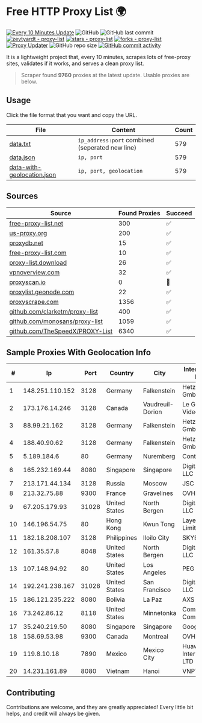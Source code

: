 
# Free HTTP Proxy List 🌍

[![Every 10 Minutes Update](https://github.com/mertguvencli/http-proxy-list/actions/workflows/main.yml/badge.svg?branch=main)](https://github.com/mertguvencli/http-proxy-list/actions/workflows/main.yml)
![GitHub](https://img.shields.io/github/license/mertguvencli/http-proxy-list)
![GitHub last commit](https://img.shields.io/github/last-commit/mertguvencli/http-proxy-list)
[![zevtyardt - proxy-list](https://img.shields.io/static/v1?label=zevtyardt&message=proxy-list&color=blue&logo=github)](https://github.com/zevtyardt/proxy-list "Go to GitHub repo")
[![stars - proxy-list](https://img.shields.io/github/stars/zevtyardt/proxy-list?style=social)](https://github.com/zevtyardt/proxy-list)
[![forks - proxy-list](https://img.shields.io/github/forks/zevtyardt/proxy-list?style=social)](https://github.com/zevtyardt/proxy-list)
[![Proxy Updater](https://github.com/zevtyardt/proxy-list/workflows/Proxy%20Updater/badge.svg)](https://github.com/zevtyardt/proxy-list/actions?query=workflow:"Proxy+Updater")
![GitHub repo size](https://img.shields.io/github/repo-size/zevtyardt/proxy-list)
[![GitHub commit activity](https://img.shields.io/github/commit-activity/m/zevtyardt/proxy-list?logo=commits)](https://github.com/zevtyardt/proxy-list/commits/main)

It is a lightweight project that, every 10 minutes, scrapes lots of free-proxy sites, validates if it works, and serves a clean proxy list.

> Scraper found **9760** proxies at the latest update. Usable proxies are below.

## Usage

Click the file format that you want and copy the URL.

|File|Content|Count|
|----|-------|-----|
|[data.txt](https://raw.githubusercontent.com/mertguvencli/http-proxy-list/main/proxy-list/data.txt)|`ip_address:port` combined (seperated new line)|579|
|[data.json](https://raw.githubusercontent.com/mertguvencli/http-proxy-list/main/proxy-list/data.json)|`ip, port`|579|
|[data-with-geolocation.json](https://raw.githubusercontent.com/mertguvencli/http-proxy-list/main/proxy-list/data-with-geolocation.json)|`ip, port, geolocation`|579|

## Sources

|Source|Found Proxies|Succeed|
|------|-------------|-------|
|[free-proxy-list.net](https://free-proxy-list.net)|300|✅|
|[us-proxy.org](https://www.us-proxy.org)|200|✅|
|[proxydb.net](http://proxydb.net)|15|✅|
|[free-proxy-list.com](https://free-proxy-list.com/?page=&port=&type%5B%5D=http&type%5B%5D=https&up_time=0&search=Search)|10|✅|
|[proxy-list.download](https://www.proxy-list.download/HTTP)|26|✅|
|[vpnoverview.com](https://vpnoverview.com/privacy/anonymous-browsing/free-proxy-servers)|32|✅|
|[proxyscan.io](https://www.proxyscan.io)|0|🚫|
|[proxylist.geonode.com](https://proxylist.geonode.com/api/proxy-list?limit=300&page=1&sort_by=lastChecked&sort_type=desc&protocols=http,https)|22|✅|
|[proxyscrape.com](https://api.proxyscrape.com/v2/?request=displayproxies&protocol=http&timeout=10000&country=all&ssl=all&anonymity=all)|1356|✅|
|[github.com/clarketm/proxy-list](https://raw.githubusercontent.com/clarketm/proxy-list/master/proxy-list-raw.txt)|400|✅|
|[github.com/monosans/proxy-list](https://raw.githubusercontent.com/monosans/proxy-list/main/proxies/http.txt)|1059|✅|
|[github.com/TheSpeedX/PROXY-List](https://raw.githubusercontent.com/TheSpeedX/PROXY-List/master/http.txt)|6340|✅|


## Sample Proxies With Geolocation Info

|#|Ip|Port|Country|City|Internet Service Provider|
|-|--|----|-------|----|-------------------------|
|1|148.251.110.152|3128|Germany|Falkenstein|Hetzner Online GmbH|
|2|173.176.14.246|3128|Canada|Vaudreuil-Dorion|Le Groupe Videotron Ltee|
|3|88.99.21.162|3128|Germany|Falkenstein|Hetzner Online GmbH|
|4|188.40.90.62|3128|Germany|Falkenstein|Hetzner Online GmbH|
|5|5.189.184.6|80|Germany|Nuremberg|Contabo GmbH|
|6|165.232.169.44|8080|Singapore|Singapore|DigitalOcean, LLC|
|7|213.171.44.134|3128|Russia|Moscow|JSC Comcor|
|8|213.32.75.88|9300|France|Gravelines|OVH SAS|
|9|67.205.179.93|31028|United States|North Bergen|DigitalOcean, LLC|
|10|146.196.54.75|80|Hong Kong|Kwun Tong|Layerstack Limited|
|11|182.18.208.107|3128|Philippines|Iloilo City|SKYBROADBAND|
|12|161.35.57.8|8048|United States|North Bergen|DigitalOcean, LLC|
|13|107.148.94.92|80|United States|Los Angeles|PEG TECH INC|
|14|192.241.238.167|31028|United States|San Francisco|DigitalOcean, LLC|
|15|186.121.235.222|8080|Bolivia|La Paz|AXS Bolivia S. A.|
|16|73.242.86.12|8118|United States|Minnetonka|Comcast Cable Communications|
|17|35.240.219.50|8080|Singapore|Singapore|Google LLC|
|18|158.69.53.98|9300|Canada|Montreal|OVH SAS|
|19|119.8.10.18|7890|Mexico|Mexico City|Huawei International Pte. LTD|
|20|14.231.161.89|8080|Vietnam|Hanoi|VNPT|



## Contributing

Contributions are welcome, and they are greatly appreciated! Every
little bit helps, and credit will always be given.

